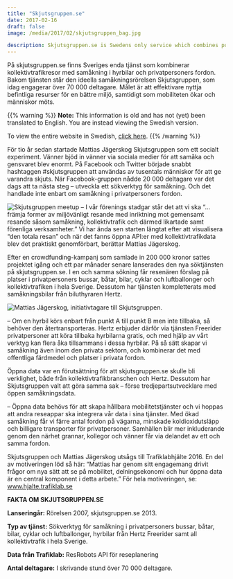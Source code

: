 ```yaml
---
title: "Skjutsgruppen.se"
date: 2017-02-16
draft: false
image: /media/2017/02/skjutsgruppen_bag.jpg

description: Skjutsgruppen.se is Swedens only service which combines public transport with carpooling. Skjutsgruppen, the group behind the website, consists today of over 70.000 members. 
---
```

På skjutsgruppen.se finns Sveriges enda tjänst som kombinerar kollektivtrafikresor med samåkning i hyrbilar och
privatpersoners fordon. Bakom tjänsten står den ideella samåkningsrörelsen Skjutsgruppen, som idag engagerar över 70 000
deltagare.<!--more--> Målet är att effektivare nyttja befintliga resurser för en bättre miljö, samtidigt som mobiliteten
ökar och människor möts.

{{% warning %}}
**Note:** This information is old and has not (yet) been translated to English. You are instead viewing the Swedish
version.

To view the entire website in Swedish, [click here](/sv/).
{{% /warning %}}

För tio år sedan startade Mattias Jägerskog Skjutsgruppen som ett socialt experiment. Vänner bjöd in vänner via sociala
medier för att samåka och gensvaret blev enormt. På Facebook och Twitter började snabbt hashtaggen #skjutsgruppen att
användas av tusentals människor för att ge varandra skjuts. När Facebook-gruppen nådde 20 000 deltagare var det dags att
ta nästa steg – utveckla ett sökverktyg för samåkning. Och det handlade inte enbart om samåkning i privatpersoners
fordon.

![Skjutsgruppen meetup](/media/2017/02/skjutsgruppen_talking.jpg)
– I vår förenings stadgar står det att vi ska “…främja former av miljövänligt resande med inriktning mot gemensamt
resande såsom samåkning, kollektivtrafik och därmed likartade samt förenliga verksamheter.” Vi har ända sen starten
längtat efter att visualisera “den totala resan” och när det fanns öppna API:er med kollektivtrafikdata blev det
praktiskt genomförbart, berättar Mattias Jägerskog.

Efter en crowdfunding-kampanj som samlade in 200 000 kronor sattes projektet igång och ett par månader senare lanserades
den nya söktjänsten på skjutsgruppen.se. I en och samma sökning får resenären förslag på platser i privatpersoners
bussar, båtar, bilar, cyklar och luftballonger och kollektivtrafiken i hela Sverige. Dessutom har tjänsten kompletterats
med samåkningsbilar från biluthyraren Hertz.

![Mattias Jägerskog, initiativtagare till Skjutsgruppen.](/media/2017/02/mattias_jagerskog_skjutsgruppen.jpg "Mattias
Jägerskog, initiativtagare till Skjutsgruppen.")

– Om en hyrbil körs enbart från punkt A till punkt B men inte tillbaka, så behöver den återtransporteras. Hertz erbjuder
därför via tjänsten Freerider privatpersoner att köra tillbaka hyrbilarna gratis, och med hjälp av vårt verktyg kan
flera åka tillsammans i dessa hyrbilar. På så sätt skapar vi samåkning även inom den privata sektorn, och kombinerar det
med offentliga färdmedel och platser i privata fordon.

Öppna data var en förutsättning för att skjutsgruppen.se skulle bli verklighet, både från kollektivtrafikbranschen och
Hertz. Dessutom har Skjutsgruppen valt att göra samma sak – förse tredjepartsutvecklare med öppen samåkningsdata.

– Öppna data behövs för att skapa hållbara mobilitetstjänster och vi hoppas att andra reseappar ska integrera vår data i
sina tjänster. Med ökad samåkning får vi färre antal fordon på vägarna, minskade koldioxidutsläpp och billigare
transporter för privatpersoner. Samhällen blir mer inkluderande genom den närhet grannar, kollegor och vänner får via
delandet av ett och samma fordon.

Skjutsgruppen och Mattias Jägerskog utsågs till Trafiklabhjälte 2016. En del av motiveringen löd så här: “Mattias har
genom sitt engagemang drivit frågor om nya sätt att se på mobilitet, delningsekonomi och hur öppna data är en central
komponent i detta arbete.” För hela motiveringen, se: www.hjalte.trafiklab.se

**FAKTA OM SKJUTSGRUPPEN.SE**

**Lanseringår:**
Rörelsen 2007, skjutsgruppen.se 2013.

**Typ av tjänst:**
Sökverktyg för samåkning i privatpersoners bussar, båtar, bilar, cyklar och luftballonger, hyrbilar från Hertz Freerider
samt all kollektivtrafik i hela Sverige.

**Data från Trafiklab:**
ResRobots API för reseplanering

**Antal deltagare:**
I skrivande stund över 70 000 deltagare.
